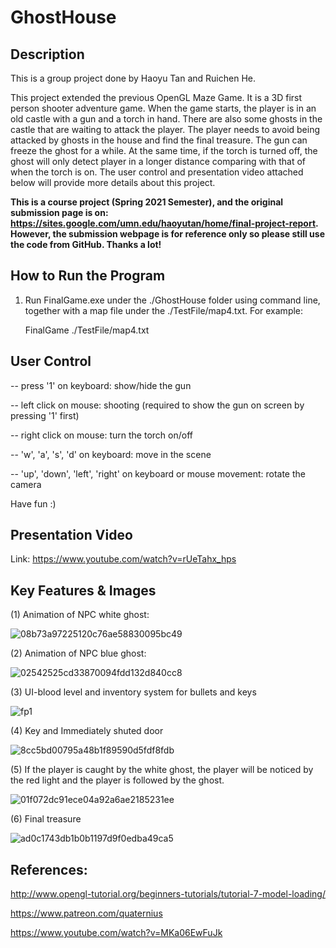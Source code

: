 # GhostHouse

## Description

This is a group project done by Haoyu Tan and Ruichen He.

This project extended the previous OpenGL Maze Game. It is a 3D first person shooter adventure game. When the game starts, the player is in an old castle with a gun and a torch in hand. There are also some ghosts in the castle that are waiting to attack the player. The player needs to avoid being attacked by ghosts in the house and find the final treasure. The gun can freeze the ghost for a while. At the same time, if the torch is turned off, the ghost will only detect player in a longer distance comparing with that of when the torch is on. The user control and presentation video attached below will provide more details about this project.

**This is a course project (Spring 2021 Semester), and the original submission page is on: https://sites.google.com/umn.edu/haoyutan/home/final-project-report. However, the submission webpage is for reference only so please still use the code from GitHub. Thanks a lot!**

## How to Run the Program

1. Run FinalGame.exe under the ./GhostHouse folder using command line, together with a map file under the ./TestFile/map4.txt. For example:

    FinalGame ./TestFile/map4.txt

## User Control

-- press '1' on keyboard: show/hide the gun

-- left click on mouse: shooting (required to show the gun on screen by pressing '1' first)

-- right click on mouse: turn the torch on/off

-- 'w', 'a', 's', 'd' on keyboard: move in the scene

-- 'up', 'down', 'left', 'right' on keyboard or mouse movement: rotate the camera

Have fun :)

## Presentation Video

Link: https://www.youtube.com/watch?v=rUeTahx_hps

## Key Features & Images

(1) Animation of NPC white ghost: 

![08b73a97225120c76ae58830095bc49](https://user-images.githubusercontent.com/35856355/139039169-a4d60934-9340-41e2-b376-632b91c8c7ea.png)

(2) Animation of NPC blue ghost: 

![02542525cd33870094fdd132d840cc8](https://user-images.githubusercontent.com/35856355/139039192-5f22f5fe-9bd6-40db-a910-5434142b2e01.png)

(3) UI-blood level and inventory system for bullets and keys

![fp1](https://user-images.githubusercontent.com/35856355/139039224-feb58f42-f373-4426-96a8-23916ea6da04.png)

(4) Key and Immediately shuted door

![8cc5bd00795a48b1f89590d5fdf8fdb](https://user-images.githubusercontent.com/35856355/139039274-647ddbbb-1b49-45a9-b8be-63e3249e76e0.png)

(5) If the player is caught by the white ghost, the player will be noticed by the red light and the player is followed by the ghost.

![01f072dc91ece04a92a6ae2185231ee](https://user-images.githubusercontent.com/35856355/139039336-d674bf97-5ed1-43dd-bb32-257842ff7811.png)

(6) Final treasure

![ad0c1743db1b0b1197d9f0edba49ca5](https://user-images.githubusercontent.com/35856355/139039526-ea6bffa0-b236-4a64-86d5-d034ea726949.png)

## References:

http://www.opengl-tutorial.org/beginners-tutorials/tutorial-7-model-loading/

https://www.patreon.com/quaternius

https://www.youtube.com/watch?v=MKa06EwFuJk
